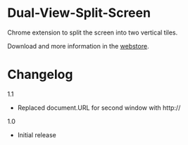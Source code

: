 Dual-View-Split-Screen
======================

Chrome extension to split the screen into two vertical tiles.

Download and more information in the [webstore](https://chrome.google.com/webstore/detail/dual-view-split-screen/gmdbkgponhaodlapckmpicgahloncdog).

Changelog
=========

1.1 

 - Replaced document.URL for second window with http://

1.0

 - Initial release